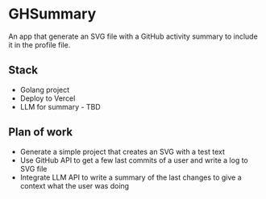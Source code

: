 # GHSummary
An app that generate an SVG file with a GitHub activity summary to include it in the profile file.

## Stack

- Golang project
- Deploy to Vercel
- LLM for summary - TBD

## Plan of work

- Generate a simple project that creates an SVG with a test text
- Use GitHub API to get a few last commits of a user and write a log to SVG file
- Integrate LLM API to write a summary of the last changes to give a context what the user was doing